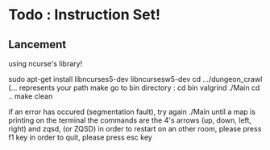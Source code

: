 # Todo : Instruction Set!
## Lancement

using ncurse's library!

sudo apt-get install libncurses5-dev libncursesw5-dev
cd .../dungeon_crawl  (... represents your path
make
go to bin directory : 
cd bin
valgrind ./Main
cd ..
make clean


if an error has occured (segmentation fault), try again ./Main until a map is printing on the terminal
the commands are the 4's arrows (up, down, left, right) and zqsd, (or ZQSD)
in order to restart on an other room, please press f1 key
in order to quit, please press esc key
